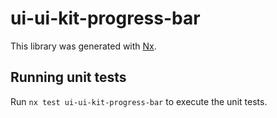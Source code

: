 # ui-ui-kit-progress-bar

This library was generated with [Nx](https://nx.dev).

## Running unit tests

Run `nx test ui-ui-kit-progress-bar` to execute the unit tests.
